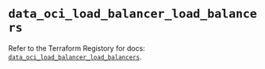# `data_oci_load_balancer_load_balancers`

Refer to the Terraform Registory for docs: [`data_oci_load_balancer_load_balancers`](https://registry.terraform.io/providers/oracle/oci/6.18.0/docs/data-sources/load_balancer_load_balancers).
